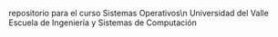 repositorio para el curso Sistemas Operativos\n
Universidad del Valle
Escuela de Ingeniería y Sistemas de Computación
